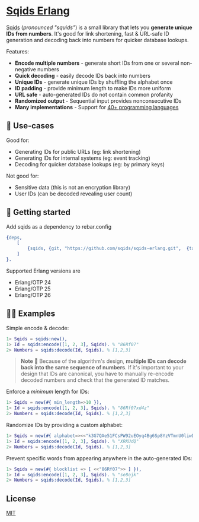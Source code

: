 # [Sqids Erlang](https://sqids.org/erlang)

[Sqids](https://sqids.org/erlang) (*pronounced "squids"*) is a small library that lets you **generate unique IDs from numbers**. It's good for link shortening, fast & URL-safe ID generation and decoding back into numbers for quicker database lookups.

Features:

- **Encode multiple numbers** - generate short IDs from one or several non-negative numbers
- **Quick decoding** - easily decode IDs back into numbers
- **Unique IDs** - generate unique IDs by shuffling the alphabet once
- **ID padding** - provide minimum length to make IDs more uniform
- **URL safe** - auto-generated IDs do not contain common profanity
- **Randomized output** - Sequential input provides nonconsecutive IDs
- **Many implementations** - Support for [40+ programming languages](https://sqids.org/)

## 🧰 Use-cases

Good for:

- Generating IDs for public URLs (eg: link shortening)
- Generating IDs for internal systems (eg: event tracking)
- Decoding for quicker database lookups (eg: by primary keys)

Not good for:

- Sensitive data (this is not an encryption library)
- User IDs (can be decoded revealing user count)

## 🚀 Getting started

Add sqids as a dependency to rebar.config
```erlang
{deps,
    [
        {sqids, {git, "https://github.com/sqids/sqids-erlang.git",  {tag, "0.1.0"}}}
    ]
}.
```
Supported Erlang versions are 
  - Erlang/OTP 24
  - Erlang/OTP 25
  - Erlang/OTP 26

## 👩‍💻 Examples

Simple encode & decode:

```erlang
1> Sqids = sqids:new(),
1> Id = sqids:encode([1, 2, 3], Sqids). % "86Rf07"
2> Numbers = sqids:decode(Id, Sqids). % [1,2,3]
```

> **Note**
> 🚧 Because of the algorithm's design, **multiple IDs can decode back into the same sequence of numbers**. If it's important to your design that IDs are canonical, you have to manually re-encode decoded numbers and check that the generated ID matches.

Enforce a *minimum* length for IDs:

```erlang
1> Sqids = new(#{ min_length=>10 }),
1> Id = sqids:encode([1, 2, 3], Sqids). % "86Rf07xd4z"
2> Numbers = sqids:decode(Id, Sqids). % [1,2,3]
```

Randomize IDs by providing a custom alphabet:

```erlang
1> Sqids = new(#{ alphabet=><<"k3G7QAe51FCsPW92uEOyq4Bg6Sp8YzVTmnU0liwDdHXLajZrfxNhobJIRcMvKt">> }),
1> Id = sqids:encode([1, 2, 3], Sqids). % "XRKUdQ"
2> Numbers = sqids:decode(Id, Sqids). % [1,2,3]
```

Prevent specific words from appearing anywhere in the auto-generated IDs:

```erlang
1> Sqids = new(#{ blocklist => [ <<"86Rf07">> ] }),
1> Id = sqids:encode([1, 2, 3], Sqids). % "se8ojk"
2> Numbers = sqids:decode(Id, Sqids). % [1,2,3]
```

## License

[MIT](LICENSE)

